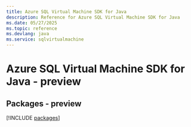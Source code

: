 ```yaml
---
title: Azure SQL Virtual Machine SDK for Java
description: Reference for Azure SQL Virtual Machine SDK for Java
ms.date: 05/27/2025
ms.topic: reference
ms.devlang: java
ms.service: sqlvirtualmachine
---
```

# Azure SQL Virtual Machine SDK for Java - preview
## Packages - preview
[!INCLUDE [packages](sql-virtual-machine-index.md)]